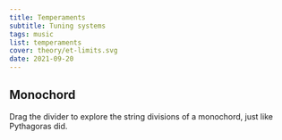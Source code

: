 ```yaml
---
title: Temperaments
subtitle: Tuning systems
tags: music
list: temperaments
cover: theory/et-limits.svg
date: 2021-09-20
---
```



## Monochord

Drag the divider to explore the string divisions of a monochord, just like Pythagoras did.

<client-only>
  <string-monochord />
</client-only>

